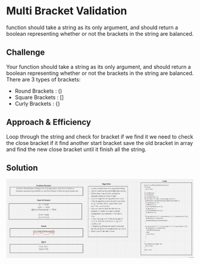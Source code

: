 # Multi Bracket Validation
function should take a string as its only argument, and should return a boolean representing whether or not the brackets in the string are balanced.

## Challenge
Your function should take a string as its only argument, and should return a boolean representing whether or not the brackets in the string are balanced. There are 3 types of brackets:

* Round Brackets : ()
* Square Brackets : []
* Curly Brackets : {}


## Approach & Efficiency
Loop through the string and check for bracket if we find it we need to check the close bracket if it find another start bracket save the old bracket in array and find the new close bracket until it finish all the string.

## Solution
![whiteboard](../../assets/multi-bracket-validation.png)
